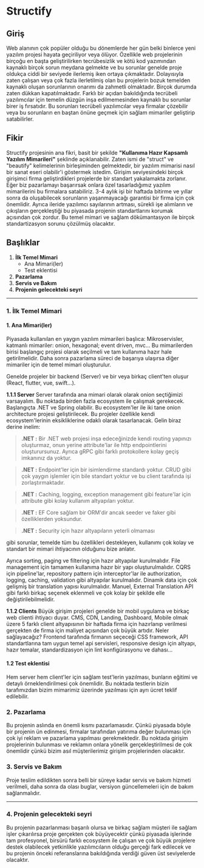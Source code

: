 
# Structify

## Giriş
Web alanının çok popüler olduğu bu dönemlerde her gün belki binlerce yeni yazılım projesi hayata geçiriliyor veya ölüyor. Özellikle web projelerinin birçoğu en başta geliştirilirken tecrübesizlik ve kötü kod yazımından kaynaklı birçok sorun meydana gelmekte ve bu sorunlar genelde proje oldukça ciddi bir seviyede ilerlemiş iken ortaya çıkmaktadır. Dolayısıyla zaten çalışan veya çok fazla ilerletilmiş olan bu projelerin bozuk temelden kaynaklı oluşan sorunlarının onarımı da zahmetli olmaktadır. Birçok durumda zaten dükkan kapatılmaktadır. Farklı bir açıdan bakıldığında tecrübeli yazılımcılar için temelin düzgün inşa edilmemesinden kaynaklı bu sorunlar birer iş fırsatıdır. Bu sorunları tecrübeli yazılımcılar veya firmalar çözebilir veya bu sorunların en baştan önüne geçmek için sağlam mimariler geliştirip satabilirler.

## Fikir
Structify projesinin ana fikri, basit bir şekilde **"Kullanıma Hazır Kapsamlı Yazılım Mimarileri"** şeklinde açıklanabilir. Zaten ismi de "struct" ve "beautify" kelimelerinin birleşiminden gelmektedir, bir yazılım mimarisi nasıl bir sanat eseri olabilir'i göstermek istedim. Girişim seviyesindeki birçok girişimci firma geliştirdikleri projelerde bir standart yakalamakta zorlanır. Eğer biz pazarlamayı başarırsak onlara özel tasarladığımız yazılım mimarilerini bu firmalara satabiliriz. 3-4 aylık işi bir haftada bitirme ve yıllar sonra da oluşabilecek sorunların yaşanmayacağı garantisi bir firma için çok önemlidir. Ayrıca ileride yazılımcı sayılarının artması, sürekli işe alımların ve çıkışların gerçekleştiği bu piyasada projenin standartlarını korumak açısından çok zordur. Bu temel mimari ve sağlam dökümantasyon ile birçok standartizasyon sorunu çözülmüş olacaktır.

## Başlıklar
1. **İlk Temel Mimari**
    * Ana Mimari(ler)
    * Test eklentisi
2. **Pazarlama**
3. **Servis ve Bakım**
4. **Projenin gelecekteki seyri**

---

### 1. İlk Temel Mimari

#### 1. Ana Mimari(ler)

Piyasada kullanılan en yaygın yazılım mimarileri başlıca: Mikroservisler, katmanlı mimariler: onion, hexagonal; event driven, mvc... Bu mimarilerden birisi başlangıç projesi olarak seçilmeli ve tam kullanıma hazır hale getirilmelidir. Daha sonra pazarlama süreci de başarıya ulaşırsa diğer mimariler için de temel mimari oluşturulur.

Genelde projeler bir backend (Server) ve bir veya birkaç client'ten oluşur (React, flutter, vue, swift...).

**1.1.1 Server**
Server tarafında ana mimari olarak olarak onion seçtiğimizi varsayalım. Bu noktada birden fazla ecosystem ile çalışmak gerekecek. Başlangıçta .NET ve Spring olabilir. Bu ecosystem'ler ile iki tane onion architecture projesi geliştirilecek. Bu projeler özellikle kendi ecosystem'lerinin eksikliklerine odaklı olarak tasarlanacak. Gelin biraz derine inelim:

>**.NET :** Bir .NET web projesi inşa edeceğinizde kendi routing yapınızı oluşturmaz, onun yerine attribute'lar ile http endpointlerini oluşturursunuz. Ayrıca gRPC gibi farklı protokollere kolay geçiş imkanınız da yoktur.

> **.NET :** Endpoint'ler için bir isimlendirme standardı yoktur. CRUD gibi çok yaygın işlemler için bile standart yoktur ve bu client tarafında işi zorlaştırmaktadır.

> **.NET :** Caching, logging, exception management gibi feature'lar için attribute gibi kolay kullanım altyapıları yoktur.

> **.NET :** EF Core sağlam bir ORM'dir ancak seeder ve faker gibi özelliklerden yoksundur.

> **.NET :** Security için hazır altyapıların yeterli olmaması

gibi sorunlar, temelde tüm bu özellikleri destekleyen, kullanımı çok kolay ve standart bir mimari ihtiyacının olduğunu bize anlatır.

Ayrıca sorting, paging ve filtering için hazır altyapılar kurulmalıdır. File management için tamamen kullanıma hazır bir yapı oluşturulmalıdır. CQRS için pipeline'lar, repository pattern için interceptor'lar ile authorization, logging, caching, validation gibi altyapılar kurulmalıdır. Dinamik data için çok gelişmiş bir translation yapısı kurulmalıdır. Manuel, External Translation API gibi farklı birkaç seçenek eklenmeli ve çok kolay bir şekilde elle değiştirilebilmelidir.

**1.1.2 Clients**
Büyük girişim projeleri genelde bir mobil uygulama ve birkaç web clienti ihtiyacı duyar. CMS, CDN, Landing, Dashboard, Mobile olmak üzere 5 farklı client altyapısının bir haftada firma için hazırlanıp verilmesi gerçekten de firma için maliyet açısından çok büyük artıdır. Neler sağlayacağız? Frontend tarafında firmanın seçeceği CSS framework, API standartlarına tam uygun temel api servisleri, responsive design için altyapı, hazır temalar, standardizasyon için lint konfigürasyonu ve dahası...

#### 1.2 Test eklentisi
Hem server hem client'ler için sağlam test'lerin yazılması, bunların eğitimi ve detaylı örneklendirilmesi çok önemlidir. Bu noktada testlerin bizin tarafımızdan bizim mimarimiz üzerinde yazılması için ayrı ücret teklif edilebilir.

### 2. Pazarlama
Bu projenin aslında en önemli kısmı pazarlamasıdır. Çünkü piyasada böyle bir projenin ün edinmesi, firmalar tarafından yatırıma değer bulunması için çok iyi reklam ve pazarlama yapılması gerekmektedir. Bu noktada girişim projelerinin bulunması ve reklamın onlara yönelik gerçekleştirilmesi de çok önemlidir çünkü bizim asıl müşterilerimiz girişim projelerinden olacaktır.

### 3. Servis ve Bakım
Proje teslim edildikten sonra belli bir süreye kadar servis ve bakım hizmeti verilmeli, daha sonra da olası buglar, versiyon güncellemeleri için de bakım sağlanmalıdır.  

---

### 4. Projenin gelecekteki seyri
Bu projenin pazarlanması başarılı olursa ve birkaç sağlam müşteri ile sağlam işler çıkarılırsa proje gerçekten çok büyüyecektir çünkü piyasada işlerinde tam profesyonel, birsürü farklı ecosystem ile çalışan ve çok büyük projelere destek olabilecek yetkinlikle yazılımcıların olduğu gerçeği fark edilecek ve bu projenin önceki referanslarına bakıldığında verdiği güven üst seviyelerde olacaktır.
